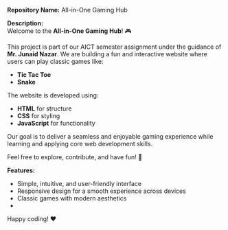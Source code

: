 **Repository Name:** All-in-One Gaming Hub  

**Description:**  
Welcome to the **All-in-One Gaming Hub**! 🎮  

This project is part of our AICT semester assignment under the guidance of **Mr. Junaid Nazar**. We are building a fun and interactive website where users can play classic games like:  
- **Tic Tac Toe**  
- **Snake**
  
The website is developed using:  
- **HTML** for structure  
- **CSS** for styling  
- **JavaScript** for functionality  

Our goal is to deliver a seamless and enjoyable gaming experience while learning and applying core web development skills.  

Feel free to explore, contribute, and have fun! 🚀  

**Features:**  
- Simple, intuitive, and user-friendly interface  
- Responsive design for a smooth experience across devices  
- Classic games with modern aesthetics
- 
Happy coding! ❤️
